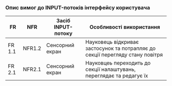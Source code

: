 ### Опис вимог до INPUT-потоків інтерфейсу користувача


| FR     | NFR    | Засіб INPUT-потоку | Особливості використання                                                      |
|--------|--------|--------------------|-------------------------------------------------------------------------------|
| FR 1.1 | NFR1.2 | Сенсорний екран    | Науковець відкриває застосунок та потрапляє до секції перегляду стану повітря|
| FR 2.1 | NFR2.1 | Сенсорний екран    | Науковцеь переходить до секції налаштувань, переглядає та редагує їх|